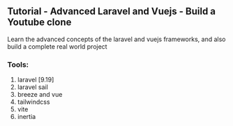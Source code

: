 
## Tutorial - Advanced Laravel and Vuejs - Build a Youtube clone

Learn the advanced concepts of the laravel and vuejs frameworks, and also build a complete real world project

### Tools:

1. laravel [9.19]
2. laravel sail
3. breeze and vue
4. tailwindcss
5. vite
6. inertia
